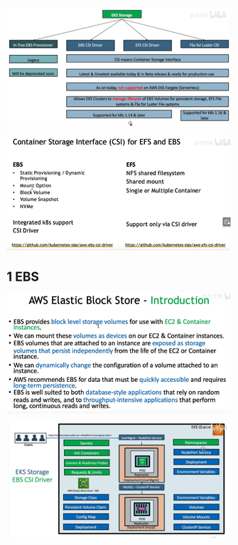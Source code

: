 
![](image/Pasted%20image%2020240711182118.png)


![](image/Pasted%20image%2020240711182328.png)


# 1 EBS

![](image/Pasted%20image%2020240711182342.png)

![](image/Pasted%20image%2020240711182449.png)









